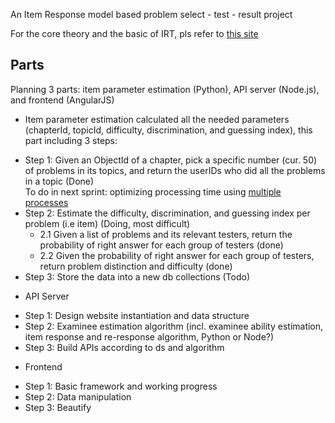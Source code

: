 An Item Response model based problem select - test - result project

For the core theory and the basic of IRT, pls refer to [this site](http://echo.edres.org:8080/irt/ )

## Parts

Planning 3 parts: item parameter estimation (Python), API server (Node.js), and frontend (AngularJS)

* Item parameter estimation calculated all the needed parameters (chapterId, topicId, difficulty, discrimination, and guessing index), this part including 3 steps:
 - Step 1: Given an ObjectId of a chapter, pick a specific number (cur. 50) of problems in its topics, and return the userIDs who did all the problems in a topic (Done)  
   To do in next sprint: optimizing processing time using [multiple processes](https://docs.python.org/2/library/multiprocessing.html#using-a-pool-of-workers )
 - Step 2: Estimate the difficulty, discrimination, and guessing index per problem (i.e item) (Doing, most difficult)  
   - 2.1 Given a list of problems and its relevant testers, return the probability of right answer for each group of testers (done)
   - 2.2 Given the probability of right answer for each group of testers, return problem distinction and difficulty (done)
 - Step 3: Store the data into a new db collections (Todo)

* API Server
 - Step 1: Design website instantiation and data structure
 - Step 2: Examinee estimation algorithm (incl. examinee ability estimation, item response and re-response algorithm, Python or Node?)
 - Step 3: Build APIs according to ds and algorithm

* Frontend
 - Step 1: Basic framework and working progress
 - Step 2: Data manipulation
 - Step 3: Beautify
